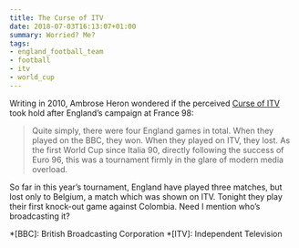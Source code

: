 ```yaml
---
title: The Curse of ITV
date: 2018-07-03T16:13:07+01:00
summary: Worried? Me?
tags:
- england_football_team
- football
- itv
- world_cup
---
```

Writing in 2010, Ambrose Heron wondered if the perceived [Curse of ITV][1] took hold after England’s campaign at France 98:

> Quite simply, there were four England games in total. When they played on the BBC, they won. When they played on ITV, they lost. As the first World Cup since Italia 90, directly following the success of Euro 96, this was a tournament firmly in the glare of modern media overload.

So far in this year’s tournament, England have played three matches, but lost only to Belgium, a match which was shown on ITV. Tonight they play their first knock-out game against Colombia. Need I mention who’s broadcasting it?

[1]: http://www.filmdetail.com/2010/06/21/the-curse-of-itv-england-world-cup

*[BBC]: British Broadcasting Corporation
*[ITV]: Independent Television
